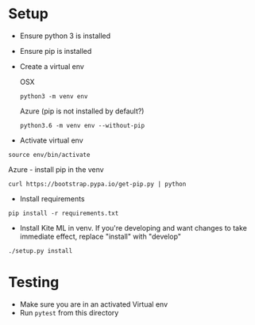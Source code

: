 # Setup

- Ensure python 3 is installed
- Ensure pip is installed
- Create a virtual env

  OSX
   ```$xslt
  python3 -m venv env
  ```
  Azure (pip is not installed by default?)
   ```$xslt
  python3.6 -m venv env --without-pip
  ```
- Activate virtual env
```$xslt
source env/bin/activate
```
  Azure - install pip in the venv
  ```$xslt
  curl https://bootstrap.pypa.io/get-pip.py | python
  ```
- Install requirements
```$xslt
pip install -r requirements.txt
```
- Install Kite ML in venv. If you're developing and want changes to take immediate effect, replace "install" with "develop"
```$xslt
./setup.py install
```

# Testing
- Make sure you are in an activated Virtual env
- Run `pytest` from this directory